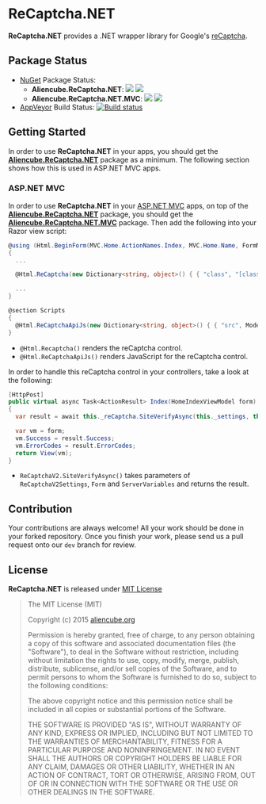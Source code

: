 # ReCaptcha.NET #

**ReCaptcha.NET** provides a .NET wrapper library for Google's [reCaptcha](https://www.google.com/recaptcha).


## Package Status ##

* [NuGet](https://nuget.org) Package Status:
  * **Aliencube.ReCaptcha.NET**: [![](https://img.shields.io/nuget/v/Aliencube.ReCaptcha.NET.svg)](https://www.nuget.org/packages/Aliencube.ReCaptcha.NET/) [![](https://img.shields.io/nuget/dt/Aliencube.ReCaptcha.NET.svg)](https://www.nuget.org/packages/Aliencube.ReCaptcha.NET/)
  * **Aliencube.ReCaptcha.NET.MVC**: [![](https://img.shields.io/nuget/v/Aliencube.ReCaptcha.NET.MVC.svg)](https://www.nuget.org/packages/Aliencube.ReCaptcha.NET.MVC/) [![](https://img.shields.io/nuget/dt/Aliencube.ReCaptcha.NET.MVC.svg)](https://www.nuget.org/packages/Aliencube.ReCaptcha.NET.MVC/)
* [AppVeyor](https://appveyor.com) Build Status: [![Build status](https://ci.appveyor.com/api/projects/status/i5ife0np7indhdiu?svg=true)](https://ci.appveyor.com/project/justinyoo/recaptcha-net)


## Getting Started ##

In order to use **ReCaptcha.NET** in your apps, you should get the [**Aliencube.ReCaptcha.NET**](https://www.nuget.org/packages/Aliencube.ReCaptcha.NET/) package as a minimum. The following section shows how this is used in ASP.NET MVC apps.


### ASP.NET MVC ###

In order to use **ReCaptcha.NET** in your [ASP.NET MVC](https://asp.net/mvc) apps, on top of the [**Aliencube.ReCaptcha.NET**](https://www.nuget.org/packages/Aliencube.ReCaptcha.NET/) package, you should get the [**Aliencube.ReCaptcha.NET.MVC**](https://www.nuget.org/packages/Aliencube.ReCaptcha.NET.MVC/) package. Then add the following into your Razor view script:

```csharp
@using (Html.BeginForm(MVC.Home.ActionNames.Index, MVC.Home.Name, FormMethod.Post))
{
  ...

  @Html.ReCaptcha(new Dictionary<string, object>() { { "class", "[class names]" }, { "data-sitekey", Model.SiteKey } })

  ...
}

@section Scripts
{
  @Html.ReCaptchaApiJs(new Dictionary<string, object>() { { "src", Model.ApiUrl } })
}
```

* `@Html.Recaptcha()` renders the reCaptcha control.
* `@Html.ReCaptchaApiJs()` renders JavaScript for the reCaptcha control.

In order to handle this reCaptcha control in your controllers, take a look at the following:

```csharp
[HttpPost]
public virtual async Task<ActionResult> Index(HomeIndexViewModel form)
{
  var result = await this._reCaptcha.SiteVerifyAsync(this._settings, this.Request.Form, this.Request.ServerVariables);

  var vm = form;
  vm.Success = result.Success;
  vm.ErrorCodes = result.ErrorCodes;
  return View(vm);
}
```

* `ReCaptchaV2.SiteVerifyAsync()` takes parameters of `ReCaptchaV2Settings`, `Form` and `ServerVariables` and returns the result.


## Contribution ##

Your contributions are always welcome! All your work should be done in your forked repository. Once you finish your work, please send us a pull request onto our `dev` branch for review.


## License ##

**ReCaptcha.NET** is released under [MIT License](http://opensource.org/licenses/MIT)

> The MIT License (MIT)
>
> Copyright (c) 2015 [aliencube.org](http://aliencube.org)
> 
> Permission is hereby granted, free of charge, to any person obtaining a copy of this software and associated documentation files (the "Software"), to deal in the Software without restriction, including without limitation the rights to use, copy, modify, merge, publish, distribute, sublicense, and/or sell copies of the Software, and to permit persons to whom the Software is furnished to do so, subject to the following conditions:
> 
> The above copyright notice and this permission notice shall be included in all copies or substantial portions of the Software.
> 
> THE SOFTWARE IS PROVIDED "AS IS", WITHOUT WARRANTY OF ANY KIND, EXPRESS OR IMPLIED, INCLUDING BUT NOT LIMITED TO THE WARRANTIES OF MERCHANTABILITY, FITNESS FOR A PARTICULAR PURPOSE AND NONINFRINGEMENT. IN NO EVENT SHALL THE AUTHORS OR COPYRIGHT HOLDERS BE LIABLE FOR ANY CLAIM, DAMAGES OR OTHER LIABILITY, WHETHER IN AN ACTION OF CONTRACT, TORT OR OTHERWISE, ARISING FROM, OUT OF OR IN CONNECTION WITH THE SOFTWARE OR THE USE OR OTHER DEALINGS IN THE SOFTWARE.
